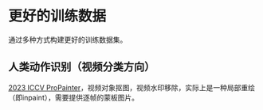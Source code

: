 # 更好的训练数据
通过多种方式构建更好的训练数据集。

## 人类动作识别（视频分类方向）
[2023 ICCV ProPainter](https://github.com/sczhou/ProPainter)，视频对象抠图，视频水印移除，实际上是一种局部重绘（即inpaint），需要提供逐帧的蒙板图片。





